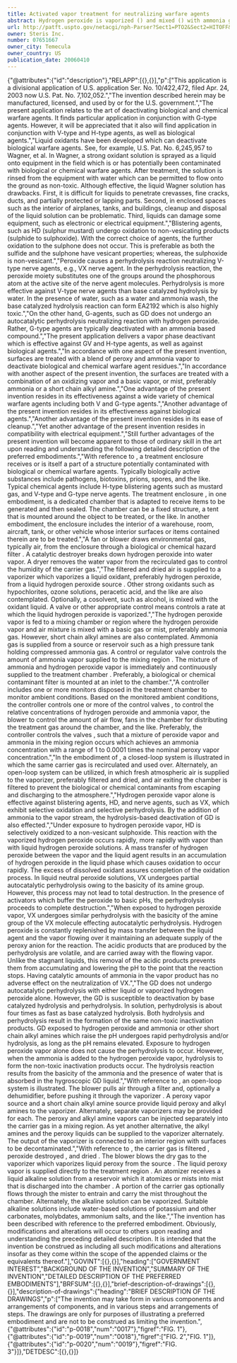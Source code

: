 ```yaml
---
title: Activated vapor treatment for neutralizing warfare agents
abstract: Hydrogen peroxide is vaporized () and mixed () with ammonia gas in a ratio between 1:1 and 1:0.0001. The peroxide and ammonia vapor mixture are conveyed to a treatment area () to neutralize V-type, H-type, or G-type chemical agents, pathogens, biotoxins, spores, prions, and the like. The ammonia provides the primary deactivating agent for G-type agents with the peroxide acting as an accelerator. The peroxide acts as the primary agent for deactivating V-type and H-type agents, pathogens, biotoxins, spores, and prions. The ammonia acts as an accelerator in at least some of these peroxide deactivation reactions.
url: http://patft.uspto.gov/netacgi/nph-Parser?Sect1=PTO2&Sect2=HITOFF&p=1&u=%2Fnetahtml%2FPTO%2Fsearch-adv.htm&r=1&f=G&l=50&d=PALL&S1=07651667&OS=07651667&RS=07651667
owner: Steris Inc.
number: 07651667
owner_city: Temecula
owner_country: US
publication_date: 20060410
---
```


{"@attributes":{"id":"description"},"RELAPP":[{},{}],"p":["This application is a divisional application of U.S. application Ser. No. 10\/422,472, filed Apr. 24, 2003 now U.S. Pat. No. 7,102,052.","The invention described herein may be manufactured, licensed, and used by or for the U.S. government.","The present application relates to the art of deactivating biological and chemical warfare agents. It finds particular application in conjunction with G-type agents. However, it will be appreciated that it also will find application in conjunction with V-type and H-type agents, as well as biological agents.","Liquid oxidants have been developed which can deactivate biological warfare agents. See, for example, U.S. Pat. No. 6,245,957 to Wagner, et al. In Wagner, a strong oxidant solution is sprayed as a liquid onto equipment in the field which is or has potentially been contaminated with biological or chemical warfare agents. After treatment, the solution is rinsed from the equipment with water which can be permitted to flow onto the ground as non-toxic. Although effective, the liquid Wagner solution has drawbacks. First, it is difficult for liquids to penetrate crevasses, fine cracks, ducts, and partially protected or lapping parts. Second, in enclosed spaces such as the interior of airplanes, tanks, and buildings, cleanup and disposal of the liquid solution can be problematic. Third, liquids can damage some equipment, such as electronic or electrical equipment.","Blistering agents, such as HD (sulphur mustard) undergo oxidation to non-vesicating products (sulphide to sulphoxide). With the correct choice of agents, the further oxidation to the sulphone does not occur. This is preferable as both the sulfide and the sulphone have vesicant properties; whereas, the sulphoxide is non-vesicant.","Peroxide causes a perhydrolysis reaction neutralizing V-type nerve agents, e.g., VX nerve agent. In the perhydrolysis reaction, the peroxide moiety substitutes one of the groups around the phosphorous atom at the active site of the nerve agent molecules. Perhydrolysis is more effective against V-type nerve agents than base catalyzed hydrolysis by water. In the presence of water, such as a water and ammonia wash, the base catalyzed hydrolysis reaction can form EA2192 which is also highly toxic.","On the other hand, G-agents, such as GD does not undergo an autocatalytic perhydrolysis neutralizing reaction with hydrogen peroxide. Rather, G-type agents are typically deactivated with an ammonia based compound.","The present application delivers a vapor phase deactivant which is effective against GV and H-type agents, as well as against biological agents.","In accordance with one aspect of the present invention, surfaces are treated with a blend of peroxy and ammonia vapor to deactivate biological and chemical warfare agent residues.","In accordance with another aspect of the present invention, the surfaces are treated with a combination of an oxidizing vapor and a basic vapor, or mist, preferably ammonia or a short chain alkyl amine.","One advantage of the present invention resides in its effectiveness against a wide variety of chemical warfare agents including both V and G-type agents.","Another advantage of the present invention resides in its effectiveness against biological agents.","Another advantage of the present invention resides in its ease of cleanup.","Yet another advantage of the present invention resides in compatibility with electrical equipment.","Still further advantages of the present invention will become apparent to those of ordinary skill in the art upon reading and understanding the following detailed description of the preferred embodiments.","With reference to , a treatment enclosure  receives or is itself a part of a structure potentially contaminated with biological or chemical warfare agents. Typically biologically active substances include pathogens, biotoxins, prions, spores, and the like. Typical chemical agents include H-type blistering agents such as mustard gas, and V-type and G-type nerve agents. The treatment enclosure , in one embodiment, is a dedicated chamber that is adapted to receive items to be generated and then sealed. The chamber can be a fixed structure, a tent that is mounted around the object to be treated, or the like. In another embodiment, the enclosure includes the interior of a warehouse, room, aircraft, tank, or other vehicle whose interior surfaces or items contained therein are to be treated.","A fan or blower  draws environmental gas, typically air, from the enclosure  through a biological or chemical hazard filter . A catalytic destroyer  breaks down hydrogen peroxide into water vapor. A dryer  removes the water vapor from the recirculated gas to control the humidity of the carrier gas.","The filtered and dried air is supplied to a vaporizer  which vaporizes a liquid oxidant, preferably hydrogen peroxide, from a liquid hydrogen peroxide source . Other strong oxidants such as hypochlorites, ozone solutions, peracetic acid, and the like are also contemplated. Optionally, a cosolvent, such as alcohol, is mixed with the oxidant liquid. A valve  or other appropriate control means controls a rate at which the liquid hydrogen peroxide is vaporized.","The hydrogen peroxide vapor is fed to a mixing chamber or region  where the hydrogen peroxide vapor and air mixture is mixed with a basic gas or mist, preferably ammonia gas. However, short chain alkyl amines are also contemplated. Ammonia gas is supplied from a source or reservoir  such as a high pressure tank holding compressed ammonia gas. A control or regulator valve  controls the amount of ammonia vapor supplied to the mixing region . The mixture of ammonia and hydrogen peroxide vapor is immediately and continuously supplied to the treatment chamber . Preferably, a biological or chemical contaminant filter  is mounted at an inlet to the chamber.","A controller  includes one or more monitors  disposed in the treatment chamber  to monitor ambient conditions. Based on the monitored ambient conditions, the controller controls one or more of the control valves ,  to control the relative concentrations of hydrogen peroxide and ammonia vapor, the blower  to control the amount of air flow, fans  in the chamber for distributing the treatment gas around the chamber, and the like. Preferably, the controller  controls the valves ,  such that a mixture of peroxide vapor and ammonia in the mixing region  occurs which achieves an ammonia concentration with a range of 1 to 0.0001 times the nominal peroxy vapor concentration.","In the embodiment of , a closed-loop system is illustrated in which the same carrier gas is recirculated and used over. Alternately, an open-loop system can be utilized, in which fresh atmospheric air is supplied to the vaporizer, preferably filtered and dried, and air exiting the chamber is filtered to prevent the biological or chemical contaminants from escaping and discharging to the atmosphere.","Hydrogen peroxide vapor alone is effective against blistering agents, HD, and nerve agents, such as VX, which exhibit selective oxidation and selective perhydrolysis. By the addition of ammonia to the vapor stream, the hydrolysis-based deactivation of GD is also effected.","Under exposure to hydrogen peroxide vapor, HD is selectively oxidized to a non-vesicant sulphoxide. This reaction with the vaporized hydrogen peroxide occurs rapidly, more rapidly with vapor than with liquid hydrogen peroxide solutions. A mass transfer of hydrogen peroxide between the vapor and the liquid agent results in an accumulation of hydrogen peroxide in the liquid phase which causes oxidation to occur rapidly. The excess of dissolved oxidant assures completion of the oxidation process. In liquid neutral peroxide solutions, VX undergoes partial autocatalytic perhydrolysis owing to the basicity of its amine group. However, this process may not lead to total destruction. In the presence of activators which buffer the peroxide to basic pHs, the perhydrolysis proceeds to complete destruction.","When exposed to hydrogen peroxide vapor, VX undergoes similar perhydrolysis with the basicity of the amine group of the VX molecule effecting autocatalytic perhydrolysis. Hydrogen peroxide is constantly replenished by mass transfer between the liquid agent and the vapor flowing over it maintaining an adequate supply of the peroxy anion for the reaction. The acidic products that are produced by the perhydrolysis are volatile, and are carried away with the flowing vapor. Unlike the stagnant liquids, this removal of the acidic products prevents them from accumulating and lowering the pH to the point that the reaction stops. Having catalytic amounts of ammonia in the vapor product has no adverse effect on the neutralization of VX.","The GD does not undergo autocatalytic perhydrolysis with either liquid or vaporized hydrogen peroxide alone. However, the GD is susceptible to deactivation by base catalyzed hydrolysis and perhydrolysis. In solution, perhydrolysis is about four times as fast as base catalyzed hydrolysis. Both hydrolysis and perhydrolysis result in the formation of the same non-toxic inactivation products. GD exposed to hydrogen peroxide and ammonia or other short chain alkyl amines which raise the pH undergoes rapid perhydrolysis and\/or hydrolysis, as long as the pH remains elevated. Exposure to hydrogen peroxide vapor alone does not cause the perhydrolysis to occur. However, when the ammonia is added to the hydrogen peroxide vapor, hydrolysis to form the non-toxic inactivation products occur. The hydrolysis reaction results from the basicity of the ammonia and the presence of water that is absorbed in the hygroscopic GD liquid.","With reference to , an open-loop system is illustrated. The blower  pulls air through a filter  and, optionally a dehumidifier, before pushing it through the vaporizer . A peroxy vapor source  and a short chain alkyl amine source  provide liquid peroxy and alkyl amines to the vaporizer. Alternately, separate vaporizers may be provided for each. The peroxy and alkyl amine vapors can be injected separately into the carrier gas in a mixing region. As yet another alternative, the alkyl amines and the peroxy liquids can be supplied to the vaporizer alternately. The output of the vaporizer is connected to an interior region with surfaces to be decontaminated.","With reference to , the carrier gas is filtered , peroxide destroyed , and dried . The blower  blows the dry gas to the vaporizer  which vaporizes liquid peroxy from the source . The liquid peroxy vapor is supplied directly to the treatment region . An atomizer  receives a liquid alkaline solution from a reservoir  which it atomizes or mists into mist that is discharged into the chamber . A portion of the carrier gas optionally flows through the mister to entrain and carry the mist throughout the chamber. Alternately, the alkaline solution can be vaporized. Suitable alkaline solutions include water-based solutions of potassium and other carbonates, molybdates, ammonium salts, and the like.","The invention has been described with reference to the preferred embodiment. Obviously, modifications and alterations will occur to others upon reading and understanding the preceding detailed description. It is intended that the invention be construed as including all such modifications and alterations insofar as they come within the scope of the appended claims or the equivalents thereof."],"GOVINT":[{},{}],"heading":["GOVERNMENT INTEREST","BACKGROUND OF THE INVENTION","SUMMARY OF THE INVENTION","DETAILED DESCRIPTION OF THE PREFERRED EMBODIMENTS"],"BRFSUM":[{},{}],"brief-description-of-drawings":[{},{}],"description-of-drawings":{"heading":"BRIEF DESCRIPTION OF THE DRAWINGS","p":["The invention may take form in various components and arrangements of components, and in various steps and arrangements of steps. The drawings are only for purposes of illustrating a preferred embodiment and are not to be construed as limiting the invention.",{"@attributes":{"id":"p-0018","num":"0017"},"figref":"FIG. 1"},{"@attributes":{"id":"p-0019","num":"0018"},"figref":["FIG. 2","FIG. 1"]},{"@attributes":{"id":"p-0020","num":"0019"},"figref":"FIG. 3"}]},"DETDESC":[{},{}]}

